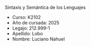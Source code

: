 Sintaxis y Semántica de los Lenguajes 
- Curso: K2102
- Año de cursada: 2025 
- Legajo: 212.999-1 
- Apellido: Lobo 
- Nombre: Luciano Nahuel 
